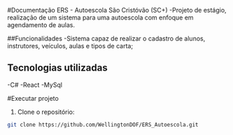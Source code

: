 #Documentação ERS - Autoescola São Cristóvão (SC+) 
-Projeto de estágio, realização de um sistema para uma autoescola com enfoque em agendamento de aulas.

##Funcionalidades
-Sistema capaz de realizar o cadastro de alunos, instrutores, veículos, aulas e tipos de carta; 

## Tecnologias utilizadas
-C#
-React
-MySql

#Executar projeto
1. Clone o repositório:
```bash
git clone https://github.com/WellingtonDOF/ERS_Autoescola.git